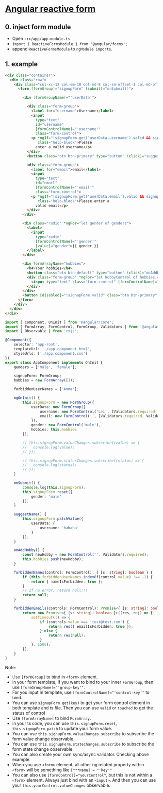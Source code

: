 # [Angular reactive form](https://angular.io/guide/reactive-forms)

## 0. inject form module

-   Open `src/app/app.module.ts`
-   `import { ReactiveFormsModule } from '@angular/forms';`
-   append `ReactiveFormsModule` to `ngModule imports`.

## 1. example

```html
<div class="container">
  <div class="row">
    <div class="col-xs-12 col-sm-10 col-md-8 col-sm-offset-1 col-md-offset-2">
      <form [formGroup]="signupForm" (submit)="onSubmit()">

        <div [formGroupName]="'userData'">

          <div class="form-group">
            <label for="username">Username</label>
            <input
              type="text"
              id="username"
              [formControlName]="'username'"
              class="form-control">
            <p *ngIf="!signupForm.get('userData.username').valid && signupForm.get('userData.username').touched"
               class="help-block">Please
              enter a valid username</p>
          </div>
          <button class="btn btn-primary" type="button" (click)="suggestName()">Suggest a name</button>

          <div class="form-group">
            <label for="email">email</label>
            <input
              type="text"
              id="email"
              [formControlName]="'email'"
              class="form-control">
            <p *ngIf="!signupForm.get('userData.email').valid && signupForm.get('userData.email').touched"
               class="help-block">Please enter a
              valid email</p>
          </div>
        </div>

        <div class="radio" *ngFor="let gender of genders">
          <label>
            <input
              type="radio"
              [formControlName]="'gender'"
              [value]="gender">{{ gender }}
          </label>
        </div>

        <div formArrayName="hobbies">
          <h4>Your hobbies</h4>
          <button class="btn btn-default" type="button" (click)="onAddHobby()">Add hobby</button>
          <div class="form-group" *ngFor="let hobbyControl of hobbies.controls; let i = index">
            <input type="text" class="form-control" [formControlName]="i">
          </div>
        </div>
        <button [disabled]="!signupForm.valid" class="btn btn-primary" type="submit">Submit</button>
      </form>
    </div>
  </div>
</div>
```

```ts
import { Component, OnInit } from '@angular/core';
import { FormArray, FormControl, FormGroup, Validators } from '@angular/forms';
import { Observable } from 'rxjs';

@Component({
    selector: 'app-root',
    templateUrl: './app.component.html',
    styleUrls: ['./app.component.css']
})
export class AppComponent implements OnInit {
    genders = ['male', 'female'];

    signupForm: FormGroup;
    hobbies = new FormArray([]);

    forbiddenUserNames = ['Anna'];

    ngOnInit() {
        this.signupForm = new FormGroup({
            userData: new FormGroup({
                username: new FormControl('Lei', [Validators.required, this.forbiddenNames.bind(this)]),
                email: new FormControl('', [Validators.required, Validators.email], this.forbiddenEmails)
            }),
            gender: new FormControl('male'),
            hobbies: this.hobbies
        });

        // this.signupForm.valueChanges.subscribe((value) => {
        //   console.log(value);
        // });

        // this.signupForm.statusChanges.subscribe((status) => {
        //   console.log(status);
        // });
    }

    onSubmit() {
        console.log(this.signupForm);
        this.signupForm.reset({
            gender: 'male'
        });
    }

    suggestName() {
        this.signupForm.patchValue({
            userData: {
                username: 'hahaha'
            }
        });
    }

    onAddHobby() {
        const newHobby = new FormControl('', Validators.required);
        this.hobbies.push(newHobby);
    }

    forbiddenNames(control: FormControl): { [s: string]: boolean } {
        if (this.forbiddenUserNames.indexOf(control.value) !== -1) {
            return { nameIsForbidden: true };
        }
        // If no error, return null!!!
        return null;
    }

    forbiddenEmails(controls: FormControl): Promise<{ [s: string]: boolean }> | Observable<{ [s: string]: boolean }> {
        return new Promise<{ [s: string]: boolean }>((res, rej) => {
            setTimeout(() => {
                if (controls.value === 'test@test.com') {
                    return res({ emailIsForbidden: true });
                } else {
                    return res(null);
                }
            }, 1500);
        });
    }
}
```

Note:

-   Use `[formGroup]` to bind in `<form>` element.
-   In your form template, if you want to bind to your inner `FormGroup`, then use `[formGroupName]="'group-key'"`.
-   For you input in template, use `[formControlName]="'control-key'"` to bind.
-   You can use `signupForm.get(key)` to get your form control element in both template and ts file. Then you can use `valid` or `touched` to get the status of control
-   Use `[formArrayName]` to bind `FormArray`.
-   In your ts code, you can use `this.signupForm.reset, this.signupForm.patch` to update your form value.
-   You can use `this.signupForm.valueChanges.subscribe` to subscribe the form value change observable.
-   You can use `this.signupForm.stateChanges.subscribe` to subscribe the form state change observable.
-   You can also create your own sync/async validator. Checking above example.
-   When you use `<form>` element, all other ng related property within `<form>` will be something like `[***Name] = "'key'"`
-   You can also use `[formControl]="yourControl"`, but this is not within a `<form>` element. Always just bind with an `<input>`. And then you can use your `this.yourControl.valueChanges` observable.
